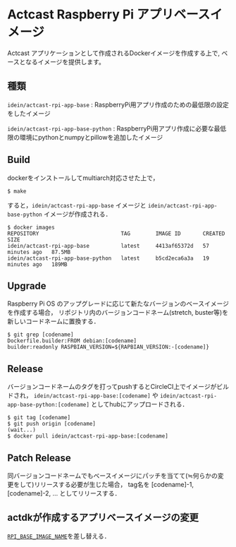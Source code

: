 # Actcast Raspberry Pi アプリベースイメージ

Actcast アプリケーションとして作成されるDockerイメージを作成する上で, ベースとなるイメージを提供します。

## 種類

`idein/actcast-rpi-app-base`
: RaspberryPi用アプリ作成のための最低限の設定をしたイメージ

`idein/actcast-rpi-app-base-python`
: RaspberryPi用アプリ作成に必要な最低限の環境にpythonとnumpyとpillowを追加したイメージ

## Build

dockerをインストールしてmultiarch対応させた上で，

```console
$ make
```

すると，`idein/actcast-rpi-app-base` イメージと `idein/actcast-rpi-app-base-python` イメージが作成される．

```console
$ docker images
REPOSITORY                          TAG        IMAGE ID       CREATED          SIZE
idein/actcast-rpi-app-base          latest     4413af65372d   57 minutes ago   87.5MB
idein/actcast-rpi-app-base-python   latest     b5cd2eca6a3a   19 minutes ago   189MB
```


## Upgrade

Raspberry Pi OS のアップグレードに応じて新たなバージョンのベースイメージを作成する場合，
リポジトリ内のバージョンコードネーム(stretch, buster等)を新しいコードネームに置換する．

```console
$ git grep [codename]
Dockerfile.builder:FROM debian:[codename]
builder:readonly RASPBIAN_VERSION=${RAPBIAN_VERSION:-[codename]}
```

## Release

バージョンコードネームのタグを打ってpushするとCircleCI上でイメージがビルドされ，
`idein/actcast-rpi-app-base:[codename]` や `idein/actcast-rpi-app-base-python:[codename]` としてhubにアップロードされる．

```console
$ git tag [codename]
$ git push origin [codename]
(wait...)
$ docker pull idein/actcast-rpi-app-base:[codename]
```

## Patch Release

同バージョンコードネームでもベースイメージにパッチを当てて(≒何らかの変更をして)リリースする必要が生じた場合，
tag名を [codename]-1, [codename]-2, … としてリリースする．

## actdkが作成するアプリベースイメージの変更

[`RPI_BASE_IMAGE_NAME`](https://github.com/Idein/actdk-package/blob/bc2b38c9ee6e46a95e86637cfb05894878bd7666/actdk/src/target_type.rs#L5)を差し替える．

